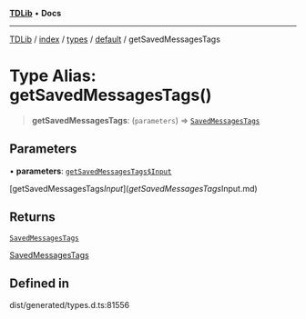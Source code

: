 [**TDLib**](../../../../../../README.md) • **Docs**

***

[TDLib](../../../../../../modules.md) / [index](../../../../../README.md) / [types](../../../README.md) / [default](../README.md) / getSavedMessagesTags

# Type Alias: getSavedMessagesTags()

> **getSavedMessagesTags**: (`parameters`) => [`SavedMessagesTags`](SavedMessagesTags.md)

## Parameters

• **parameters**: [`getSavedMessagesTags$Input`](getSavedMessagesTags$Input.md)

[getSavedMessagesTags$Input](getSavedMessagesTags$Input.md)

## Returns

[`SavedMessagesTags`](SavedMessagesTags.md)

[SavedMessagesTags](SavedMessagesTags.md)

## Defined in

dist/generated/types.d.ts:81556
